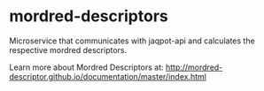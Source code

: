 # mordred-descriptors

Microservice that communicates with jaqpot-api and calculates the respective mordred descriptors.



Learn more about Mordred Descriptors at: http://mordred-descriptor.github.io/documentation/master/index.html

